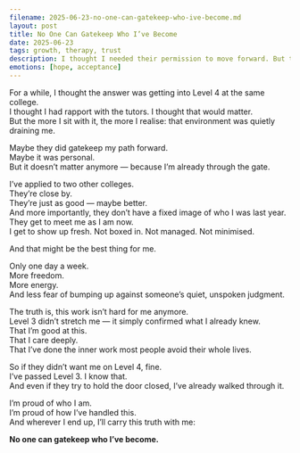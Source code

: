 ```yaml
---
filename: 2025-06-23-no-one-can-gatekeep-who-ive-become.md
layout: post
title: No One Can Gatekeep Who I’ve Become
date: 2025-06-23
tags: growth, therapy, trust
description: I thought I needed their permission to move forward. But the truth is, no one gets to define who I am or what I’m capable of becoming.
emotions: [hope, acceptance]
---
```


For a while, I thought the answer was getting into Level 4 at the same college.  
I thought I had rapport with the tutors. I thought that would matter.  
But the more I sit with it, the more I realise: that environment was quietly draining me.

Maybe they did gatekeep my path forward.  
Maybe it was personal.  
But it doesn’t matter anymore — because I’m already through the gate.

I’ve applied to two other colleges.  
They’re close by.  
They’re just as good — maybe better.  
And more importantly, they don’t have a fixed image of who I was last year.  
They get to meet me as I am now.  
I get to show up fresh. Not boxed in. Not managed. Not minimised.

And that might be the best thing for me.

Only one day a week.  
More freedom.  
More energy.  
And less fear of bumping up against someone’s quiet, unspoken judgment.

The truth is, this work isn’t hard for me anymore.  
Level 3 didn’t stretch me — it simply confirmed what I already knew.  
That I’m good at this.  
That I care deeply.  
That I’ve done the inner work most people avoid their whole lives.

So if they didn’t want me on Level 4, fine.  
I’ve passed Level 3. I know that.  
And even if they try to hold the door closed, I’ve already walked through it.

I’m proud of who I am.  
I’m proud of how I’ve handled this.  
And wherever I end up, I’ll carry this truth with me:

**No one can gatekeep who I’ve become.**
